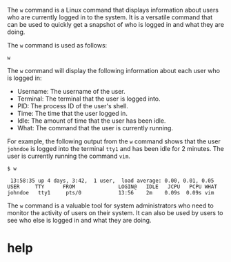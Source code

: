 The `w` command is a Linux command that displays information about users who are currently logged in to the system. It is a versatile command that can be used to quickly get a snapshot of who is logged in and what they are doing.

The `w` command is used as follows:

```
w
```

The `w` command will display the following information about each user who is logged in:

* Username: The username of the user.
* Terminal: The terminal that the user is logged into.
* PID: The process ID of the user's shell.
* Time: The time that the user logged in.
* Idle: The amount of time that the user has been idle.
* What: The command that the user is currently running.

For example, the following output from the `w` command shows that the user `johndoe` is logged into the terminal `tty1` and has been idle for 2 minutes. The user is currently running the command `vim`.

```
$ w

 13:58:35 up 4 days, 3:42,  1 user,  load average: 0.00, 0.01, 0.05
USER     TTY      FROM              LOGIN@   IDLE   JCPU   PCPU WHAT
johndoe   tty1     pts/0            13:56    2m    0.09s  0.09s vim
```

The `w` command is a valuable tool for system administrators who need to monitor the activity of users on their system. It can also be used by users to see who else is logged in and what they are doing.



# help 

```

```
